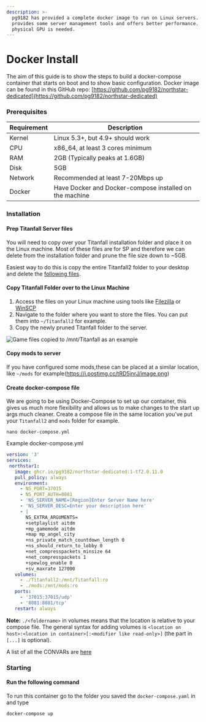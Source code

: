 ```yaml
---
description: >-
  pg9182 has provided a complete docker image to run on Linux servers. This
  provides some server management tools and offers better performance. No
  physical GPU is needed.
---
```


# Docker Install

The aim of this guide is to show the steps to build a docker-compose container that starts on boot and to show basic configuration. Docker image can be found in this GitHub repo: [https://github.com/pg9182/northstar-dedicated](https://github.com/pg9182/northstar-dedicated)

### Prerequisites

| Requirement | Description                                             |
| ----------- | ------------------------------------------------------- |
| Kernel      | Linux 5.3+, but 4.9+ should work                        |
| CPU         | x86\_64, at least 3 cores minimum                       |
| RAM         | 2GB (Typically peaks at 1.6GB)                          |
| Disk        | 5GB                                                     |
| Network     | Recommended at least 7-20Mbps up                        |
| Docker      | Have Docker and Docker-compose installed on the machine |

### Installation

#### Prep Titanfall Server files

You will need to copy over your Titanfall installation folder and place it on the Linux machine. Most of these files are for SP and therefore we can delete from the installation folder and prune the file size down to \~5GB.

Easiest way to do this is copy the entire Titanfall2 folder to your desktop and delete the [following files](https://github.com/pg9182/northstar-dedicated#reducing-the-size-).

#### Copy Titanfall Folder over to the Linux Machine

1. Access the files on your Linux machine using tools like [Filezilla](https://filezilla-project.org/) or [WinSCP](https://winscp.net/eng/download.php)
2. Navigate to the folder where you want to store the files. You can put them into `~/Titanfall2` for example.
3. Copy the newly pruned Titanfall folder to the server.

![Game files copied to `/mnt/Titanfall` as an example](https://i.postimg.cc/15HbbzFr/image.pnghttps://i.postimg.cc/15HbbzFr/image.png)

#### Copy mods to server

If you have configured some mods,these can be placed at a similar location, like `~/mods` for example(https://i.postimg.cc/tRD5jnrJ/image.png)

#### Create docker-compose file

We are going to be using Docker-Compose to set up our container, this gives us much more flexibility and allows us to make changes to the start up args much cleaner. Create a compose file in the same location you've put your `Titanfall2` and `mods` folder for example.

```
nano docker-compose.yml
```

Example docker-compose.yml

```yaml
version: '3'
services:
 northstar1: 
   image: ghcr.io/pg9182/northstar-dedicated:1-tf2.0.11.0 
   pull_policy: always 
   environment:
     - NS_PORT=37015
     - NS_PORT_AUTH=8081
     - 'NS_SERVER_NAME=[Region]Enter Server Name here'
     - 'NS_SERVER_DESC=Enter your description here'
     - |
       NS_EXTRA_ARGUMENTS=
       +setplaylist aitdm 
       +mp_gamemode aitdm 
       +map mp_angel_city
       +ns_private_match_countdown_length 0
       +ns_should_return_to_lobby 0
       +net_compresspackets_minsize 64
       +net_compresspackets 1
       +spewlog_enable 0
       +sv_maxrate 127000
   volumes:
     - ./Titanfall2:/mnt/Titanfall:ro
     - ./mods:/mnt/mods:ro
   ports:
     - '37015:37015/udp'
     - '8081:8081/tcp'
   restart: always
```

**Note:** `./<foldername>` in volumes means that the location is relative to your compose file. The general syntax for adding volumes is `<location on host>:<location in container>[:<modifier like read-only>]` (the part in `[...]` is optional).


A list of all the CONVARs are [here](../../basic-listen-server/#server-configuration)

### Starting

#### Run the following command

To run this container go to the folder you saved the `docker-compose.yaml` in and type

```
docker-compose up
```
